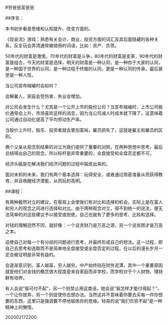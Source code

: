 #穷爸爸富爸爸

##序言：

本书初步看是思维和认知提升、改变方面的。

《现金流》游戏：熟悉有关会计、商业、投资方面的词汇及其后面隐藏的各种关系。反复玩会弄清通常被错用的词语，比如：资产、负债。

50年代的财富是激情，70年代的财富是斗争，80年代的财富是变革，90年代的财富是组合，今天的财富是选择，明天的财富是一种认同，是一种你于大家的认同，是一种国于世界的认同，是一种过程于终极的认同，更是一种认同的传承，最后甚至是一种人性。

当公司宣布缩编时会如何？

会解雇人，家庭会受伤害，失业会增加。

对公司会发生什么？尤其是一个公开上市的股份公司？当宣布缩编时，上市公司股价通常会上升，市场喜欢这样的消息，因为当公司减人时成本就下降了，这意味着公司通过自动化提高了平均劳动生产率。

当股价上升时，股东、投资者就会更加富裕，雇员损失了，这就是雇主和雇员的区别。

俩个父亲从观念到结果的对立为我们提供了重要的对照，在两种思想中思考，最后总结得出自己的观念，所以标杆是非常重要的，全盘接受和全盘否定都不可。

经济头脑是在解决我们经济问题的过程中锻炼出来的。

面对未知的未来，我们有两个基本选择：玩得安全，或者通过周密准备从而获得教育，并且唤醒经济潜能，从而玩的高明。



##课程：

有两种截然对立的建议，在客观上会使我们有对比和选择的机会。实际上是在富人和穷人的观念之间进行选择和对比。由于两种观念对立，得不到统一的说法，便无法简单的对这些建议予以接受或拒绝，自己也就有了更多的思考、比较和选择。

对钱的理解迥然不同，就好像：一个说贪财乃是万恶之源，另一个说贫困才是万恶之本。

迫使自己对每一个有分歧的问题进行思考，并最终形成自己的想法。这一过程，即自己去思考和选取而不是简单地全盘接受或全盘否定的过程，在以后的漫长岁月一定会被证明是非常有益的。

会逐渐意识到，富人越富，穷人越穷，中产始终陷在财务泥潭，其中一个重要原因就是他们对金钱的概念很大程度是来自家庭而非学校，而学校对于个人财物、理财鲜有培养。

有人会说“我可付不起”，另一个则禁止用这类话，她会说“我怎样才能付得起？”，一个让你放弃，另一个则促使你去想办法。当然这并不意味着你要去买每一件你想要的东西，这里只是强调要不停地锻炼你的思维。轻易的说“我们负担不起”是一种精神上的懒惰。

202002172200